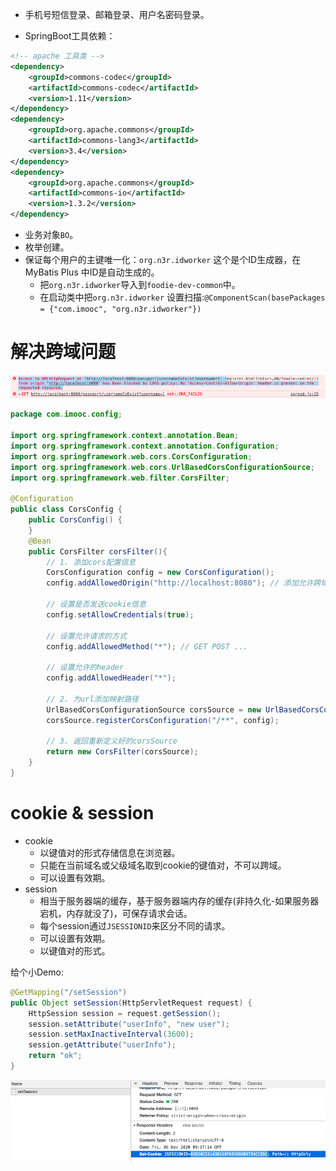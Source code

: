 * 手机号短信登录、邮箱登录、用户名密码登录。

* SpringBoot工具依赖：

```xml
<!-- apache 工具类 -->
<dependency>
	<groupId>commons-codec</groupId>
	<artifactId>commons-codec</artifactId>
	<version>1.11</version>
</dependency>
<dependency>
	<groupId>org.apache.commons</groupId>
	<artifactId>commons-lang3</artifactId>
	<version>3.4</version>
</dependency>
<dependency>
	<groupId>org.apache.commons</groupId>
	<artifactId>commons-io</artifactId>
	<version>1.3.2</version>
</dependency>
```

* 业务对象`BO`。
* 枚举创建。
* 保证每个用户的主键唯一化：`org.n3r.idworker` 这个是个ID生成器，在MyBatis Plus 中ID是自动生成的。
	* 把`org.n3r.idworker`导入到`foodie-dev-common`中。
	* 在启动类中把`org.n3r.idworker` 设置扫描:`@ComponentScan(basePackages = {"com.imooc", "org.n3r.idworker"})` 


# 解决跨域问题

<img src="/assets/images/classOne/cp1/102.png">

```java
package com.imooc.config;

import org.springframework.context.annotation.Bean;
import org.springframework.context.annotation.Configuration;
import org.springframework.web.cors.CorsConfiguration;
import org.springframework.web.cors.UrlBasedCorsConfigurationSource;
import org.springframework.web.filter.CorsFilter;

@Configuration
public class CorsConfig {
    public CorsConfig() {
    }
    @Bean
    public CorsFilter corsFilter(){
        // 1. 添加cors配置信息
        CorsConfiguration config = new CorsConfiguration();
        config.addAllowedOrigin("http://localhost:8080"); // 添加允许跨域的域名

        // 设置是否发送cookie信息
        config.setAllowCredentials(true);

        // 设置允许请求的方式
        config.addAllowedMethod("*"); // GET POST ...

        // 设置允许的header
        config.addAllowedHeader("*");

        // 2. 为url添加映射路径
        UrlBasedCorsConfigurationSource corsSource = new UrlBasedCorsConfigurationSource();
        corsSource.registerCorsConfiguration("/**", config);

        // 3. 返回重新定义好的corsSource
        return new CorsFilter(corsSource);
    }
}
```

# cookie & session

* cookie
	* 以键值对的形式存储信息在浏览器。
	* 只能在当前域名或父级域名取到cookie的键值对，不可以跨域。
	* 可以设置有效期。
* session
	* 相当于服务器端的缓存，基于服务器端内存的缓存(非持久化-如果服务器宕机，内存就没了)，可保存请求会话。
	* 每个session通过`JSESSIONID`来区分不同的请求。
	* 可以设置有效期。
	* 以键值对的形式。

给个小Demo:

```java
@GetMapping("/setSession")
public Object setSession(HttpServletRequest request) {
    HttpSession session = request.getSession();
    session.setAttribute("userInfo", "new user");
    session.setMaxInactiveInterval(3600);
    session.getAttribute("userInfo");
    return "ok";
}
```

<img src="/assets/images/classOne/cp1/103.png">










